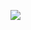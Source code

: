 ![](https://user-images.githubusercontent.com/70691206/96638308-94bd8500-1328-11eb-8e04-2b557da18803.jpg)
   
   

